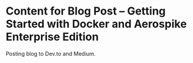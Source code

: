 # Content for Blog Post – Getting Started with Docker and Aerospike Enterprise Edition

Posting blog to Dev.to and Medium.